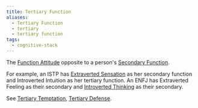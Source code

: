 ```yaml
---
title: Tertiary Function
aliases:
  - Tertiary Function
  - tertiary
  - tertiary function
tags:
  - cognitive-stack
---
```


The [Function Attitude](/wiki/fundamentals/function-attitude) opposite to a person's [Secondary Function](/wiki/function-attitude/cognitive-stack/secondary-function).

For example, an ISTP has [Extraverted Sensation](../attitudes/extraverted-sensation.md) as her secondary function and Introverted Intuition as her tertiary function. An ENFJ has Extraverted Feeling as their secondary and [Introverted Thinking](/wiki/function-attitude/attitudes/introverted-thinking) as their secondary.

See [Tertiary Temptation](/wiki/function-attitude/cognitive-stack/tertiary-temptation), [Tertiary Defense](/wiki/function-attitude/cognitive-stack/tertiary-defense).
